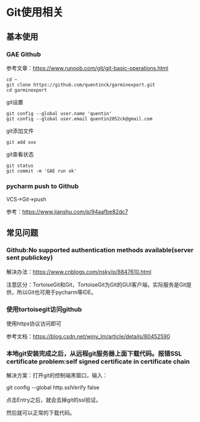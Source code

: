 # Git使用相关

## 基本使用



### GAE Github

参考文章：https://www.runoob.com/git/git-basic-operations.html

```shell
cd ~
git clone https://github.com/quentinck/garminexport.git
cd garminexport
```

git设置

```
git config --global user.name 'quentin'
git config --global user.email quentin2052ck@gmail.com
```

git添加文件

```shell
git add xxx
```

git查看状态

```shell
git status
git commit -m 'GAE run ok'
```





### pycharm push to Github

VCS->Git->push

参考：https://www.jianshu.com/p/94aafbe82dc7



## 常见问题

### Github:No supported authentication methods available(server sent publickey)

解决办法：https://www.cnblogs.com/nsky/p/8847610.html

注意区分：TortoiseGit和Git，TortoiseGit为Git的GUI客户端，实际服务是Git提供，所以Git也可用于pycharm等IDE。

### 使用tortoisegit访问github

使用https协议访问即可

参考文档：https://blog.csdn.net/winy_lm/article/details/80452590



### 本地git安装完成之后，从远程git服务器上面下载代码。报错SSL certificate problem:self signed certificate in certificate chain

解决方案：打开git的控制端黑窗口，输入：

git config --global http.sslVerify false

点击Entry之后，就会去掉git的ssl验证。

然后就可以正常的下载代码。